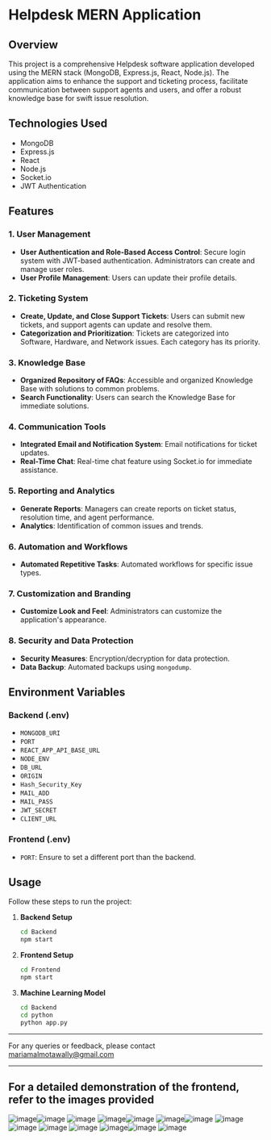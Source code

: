 # Helpdesk MERN Application

## Overview

This project is a comprehensive Helpdesk software application developed using the MERN stack (MongoDB, Express.js, React, Node.js). The application aims to enhance the support and ticketing process, facilitate communication between support agents and users, and offer a robust knowledge base for swift issue resolution.

## Technologies Used

- MongoDB
- Express.js
- React
- Node.js
- Socket.io
- JWT Authentication
  
## Features

### 1. User Management
- **User Authentication and Role-Based Access Control**: Secure login system with JWT-based authentication. Administrators can create and manage user roles.
- **User Profile Management**: Users can update their profile details.

### 2. Ticketing System
- **Create, Update, and Close Support Tickets**: Users can submit new tickets, and support agents can update and resolve them.
- **Categorization and Prioritization**: Tickets are categorized into Software, Hardware, and Network issues. Each category has its priority.

### 3. Knowledge Base
- **Organized Repository of FAQs**: Accessible and organized Knowledge Base with solutions to common problems.
- **Search Functionality**: Users can search the Knowledge Base for immediate solutions.

### 4. Communication Tools
- **Integrated Email and Notification System**: Email notifications for ticket updates.
- **Real-Time Chat**: Real-time chat feature using Socket.io for immediate assistance.

### 5. Reporting and Analytics
- **Generate Reports**: Managers can create reports on ticket status, resolution time, and agent performance.
- **Analytics**: Identification of common issues and trends.

### 6. Automation and Workflows
- **Automated Repetitive Tasks**: Automated workflows for specific issue types.

### 7. Customization and Branding
- **Customize Look and Feel**: Administrators can customize the application's appearance.

### 8. Security and Data Protection
- **Security Measures**: Encryption/decryption for data protection.
- **Data Backup**: Automated backups using `mongodump`.

## Environment Variables

### Backend (.env)

- `MONGODB_URI`
- `PORT`
- `REACT_APP_API_BASE_URL`
- `NODE_ENV`
- `DB_URL`
- `ORIGIN`
- `Hash_Security_Key`
- `MAIL_ADD`
- `MAIL_PASS`
- `JWT_SECRET`
- `CLIENT_URL`

### Frontend (.env)

- `PORT`: Ensure to set a different port than the backend.

## Usage

Follow these steps to run the project:

1. **Backend Setup**
   ```bash
   cd Backend
   npm start
   ```

2. **Frontend Setup**
   ```bash
   cd Frontend
   npm start
   ```

3. **Machine Learning Model**
   ```bash
   cd Backend
   cd python
   python app.py
   ```


---

For any queries or feedback, please contact mariamalmotawally@gmail.com

---
For a detailed demonstration of the frontend, refer to the images provided
---
![image](https://github.com/standsuser/Help-Desk-MERN/assets/34959945/ca5b28a3-132d-405b-8b2b-9b508037397d)![image](https://github.com/standsuser/Help-Desk-MERN/assets/34959945/0c18adb7-f87c-41d7-961a-76c65480b7eb)
![image](https://github.com/standsuser/Help-Desk-MERN/assets/34959945/8ed483f1-4f0f-4b38-974d-57a5be79d4e7)
![image](https://github.com/standsuser/Help-Desk-MERN/assets/34959945/faa7994f-6b04-47f9-9322-986e763b0989)![image](https://github.com/standsuser/Help-Desk-MERN/assets/34959945/664a5353-275a-4cb5-b73b-e960f5520424)
![image](https://github.com/standsuser/Help-Desk-MERN/assets/34959945/32f65457-71f7-4d31-a7ba-b30e48d0858c)![image](https://github.com/standsuser/Help-Desk-MERN/assets/34959945/76e51adb-bff3-4bf0-9ef3-eed1229a54ba)
![image](https://github.com/standsuser/Help-Desk-MERN/assets/34959945/587aef1b-a2f9-45e6-b7a9-9a0d47d79e90)![image](https://github.com/standsuser/Help-Desk-MERN/assets/34959945/af4a90a3-6b72-4c10-a08c-1c40797abb1a)
![image](https://github.com/standsuser/Help-Desk-MERN/assets/34959945/3dc92b95-27b1-4c6e-ae29-58c28b865cca)
![image](https://github.com/standsuser/Help-Desk-MERN/assets/34959945/83bc962d-3fcf-4457-a0eb-8ebe00f01443)
![image](https://github.com/standsuser/Help-Desk-MERN/assets/34959945/383d5d9c-ae51-4774-939f-16c1286b311e)![image](https://github.com/standsuser/Help-Desk-MERN/assets/34959945/007f3b6e-5c19-415c-94e0-a244bfd060fd)
![image](https://github.com/standsuser/Help-Desk-MERN/assets/34959945/a419c3ef-a5dc-4c16-aac6-d341dc0181d1)



